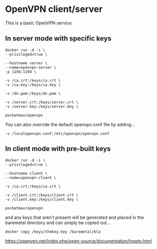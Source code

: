 # OpenVPN client/server

This is a basic OpenVPN service

## In server mode with specific keys
```
docker run -d -i \
--privileged=true \

--hostname server \
--name=openvpn-server \
-p 1194:1194 \

-v /ca.crt:/keys/ca.crt \
-v /ca.key:/keys/ca.key \

-v /dn.pem:/keys/dn.pem \

-v /server.crt:/keys/server.crt \
-v /server.key:/keys/server.key \

pocketmax/openvpn
```

You can also override the default openvpn.conf file by adding...
```
-v /localopenvpn.conf:/etc/openvpn/openvpn.conf
```

## In client mode with pre-built keys
```
docker run -d -i \
--privileged=true \

--hostname client \
--name=openvpn-client \

-v /ca.crt:/keys/ca.crt \

-v /client.crt:/keys/client.crt \
-v /client.key:/keys/client.key \

pocketmax/openvpn
```

and any keys that aren't present will be generated and placed in the baremetal directory and can simply be copied out...
```
docker copy /keys/thekey.key /baremetal/bla
```

https://openvpn.net/index.php/open-source/documentation/howto.html